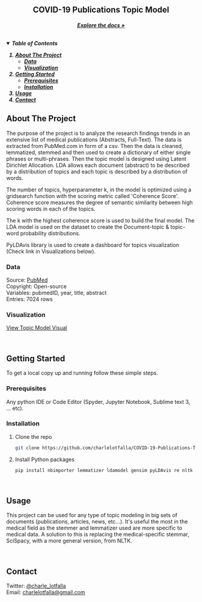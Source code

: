 
<h2 align="center">COVID-19 Publications Topic Model <br/> <h5 July 2020 </h5> 
  <p align="center">
    <a href="https://github.com/charlelotfalla/COVID-19-Publications-Topic-Model"><strong>Explore the docs »</strong></a>
  </p>
</p>

<br />

<!-- TABLE OF CONTENTS -->
<details open="open">
  <summary>Table of Contents</summary>
  <ol>
    <li>
      <a href="#about-the-project">About The Project</a>
      <ul>
        <li><a href="#data">Data</a></li>
        <li><a href="#visualization">Visualization</a></li>
      </ul>
    </li>
    <li>
      <a href="#getting-started">Getting Started</a>
      <ul>
        <li><a href="#prerequisites">Prerequisites</a></li>
        <li><a href="#installation">Installation</a></li>
      </ul>
    <li>
      <a href="#Usage">Usage</a>
      <ul>
      </ul>
    </li>
    <li><a href="#contact">Contact</a></li>
  </ol>
</details>



<!-- ABOUT THE PROJECT -->
## About The Project

The purpose of the project is to analyze the research findings trends in an extensive list of medical publications (Abstracts, Full-Text). The data is extracted from PubMed.com in form of a csv. Then the data is cleaned, lemmatized, stemmed and then used to create a dictionary of either single phrases or multi-phrases. Then the topic model is designed using Latent Dirichlet Allocation. LDA allows each document (abstract) to be described by a distribution of topics and each topic is described by a distribution of words. 

The number of topics, hyperparameter k, in the model is optimized using a gridsearch function with the scoring metric called 'Coherence Score'. Coherence score measures the degree of semantic similarity between high scoring words in each of the topics.

The k with the highest coherence score is used to build the final model. The LDA model is used on the dataset to create the Document-topic & topic-word probability distributions. 

PyLDAvis library is used to create a dashboard for topics visualization (Check link in Visualizations below).


### Data

Source: [PubMed](https://pubmed.ncbi.nlm.nih.gov/) <br />
Copyright: Open-source <br />
Variables: pubmedID, year, title, abstract <br />
Entries: 7024 rows <br />


### Visualization

<a href="http://htmlpreview.github.io/?http://github.com/charlelotfalla/COVID-19-Publications-Topic-Model/blob/master/Models_Orixe4UJnH/dashboard_LDA_Tfidf.html">View Topic Model Visual</a>

<br />

<!-- GETTING STARTED -->
## Getting Started

To get a local copy up and running follow these simple steps.


### Prerequisites

Any python IDE or Code Editor (Spyder, Jupyter Notebook, Sublime text 3, ... etc).


### Installation

1. Clone the repo
   ```sh
   git clone https://github.com/charlelotfalla/COVID-19-Publications-Topic-Model.git
   ```
2. Install Python packages
   ```sh
   pip install nbimporter lemmatizer ldamodel gensim pyLDAvis re nltk spacy pickle os scispacy random string
   ```
   
<br />

<!-- USAGE -->
## Usage

This project can be used for any type of topic modeling in big sets of documents (publications, articles, news, etc...). It's useful the most in the medical field as the stemmer and lemmatizer used are more specific to medical data. A solution to this is replacing the medical-specific stemmar, SciSpacy, with a more general version, from NLTK. 

<br />

<!-- CONTACT -->
## Contact

Twitter: [@charle_lotfalla](https://twitter.com/charle_lotfalla)  <br />
Email: charlelotfalla@gmail.com





  


  
